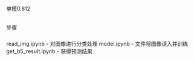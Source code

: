 #
单模0.812
##
步骤
###
read_img.ipynb - 对图像进行分类处理
model.ipynb - 文件将图像读入并训练
get_b5_result.ipynb - 获得预测结果
